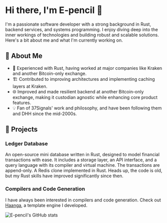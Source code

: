 # Hi there, I'm E-pencil 👋

I'm a passionate software developer with a strong background in Rust, backend services, and systems programming. I enjoy diving deep into the inner workings of technologies and building robust and scalable solutions. Here's a bit about me and what I'm currently working on.

## 🌟 About Me

- 🦀 Experienced with Rust, having worked at major companies like Kraken and another Bitcoin-only exchange.
- 🏗️ Contributed to improving architectures and implementing caching layers at Kraken.
- 🌐 Improved and made resilient backend at another Bitcoin-only exchange, making it custodian agnostic while enhancing core product features.
- 💡 Fan of 37Signals' work and philosophy, and have been following them and DHH since the mid-2000s.

## 🚀 Projects

### Ledger Database
An open-source mini database written in Rust, designed to model financial transactions with ease. It includes a storage layer, an API interface, and a query language with its compiler and virtual machine. The transactions are append-only.
A Redis clone implemented in Rust. Heads up, the code is old, but my Rust skills have improved significantly since then.

### Compilers and Code Generation
I have always been interested in compilers and code generation. Check out [Haanga](https://github.com/piotrsupport991/), a template engine I developed.

![E-pencil's GitHub stats](https://github-readme-stats.vercel.app/api?username=piotrsupport991&show_icons=true&theme=radical)
